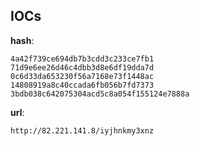 
## IOCs

__hash__:

```text
4a42f739ce694db7b3cdd3c233ce7fb1
71d9e6ee26d46c4dbb3d8e6df19dda7d
0c6d33da653230f56a7168e73f1448ac
14808919a8c40ccada6fb056b7fd7373
3bdb038c642075304acd5c8a054f155124e7888a
```
__url__:

```text
http://82.221.141.8/iyjhnkmy3xnz
```